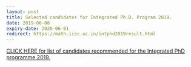 ```yaml
---
layout: post
title: Selected candidates for Integrated Ph.D. Program 2019.
date: 2019-06-06
expiry-date: 2020-06-01
redirect: https://math.iisc.ac.in/intphd2019result.html
---
```


[CLICK HERE for list of candidates recommended for the Integrated PhD programme 2019.](https://math.iisc.ac.in/intphd2019result.html)
